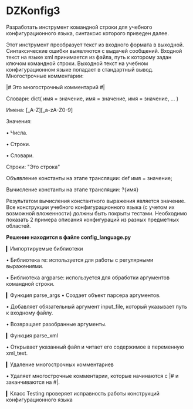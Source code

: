 # DZKonfig3
Разработать инструмент командной строки для учебного конфигурационного языка, синтаксис которого приведен далее. 

Этот инструмент преобразует текст из входного формата в выходной. Синтаксические ошибки выявляются с выдачей сообщений. Входной текст на языке xml принимается из файла, путь к которому задан ключом командной строки. Выходной текст на учебном конфигурационном языке попадает в стандартный вывод. Многострочные комментарии:

|# Это многострочный комментарий #| 

Словари: dict( имя = значение, имя = значение, имя = значение, ... ) 

Имена: [_A-Z][_a-zA-Z0-9]

 Значения:

 • Числа.

 • Строки.

 • Словари.

  Строки: "Это строка"

Объявление константы на этапе трансляции: def имя = значение;

Вычисление константы на этапе трансляции: ?{имя} 

Результатом вычисления константного выражения является значение. Все конструкции учебного конфигурационного языка (с учетом их возможной вложенности) должны быть покрыты тестами. Необходимо показать 2 примера описания конфигураций из разных предметных областей. 



**Решение находится в файле config_language.py**

▎Импортируемые библиотеки

• Библиотека re: используется для работы с регулярными выражениями.

• Библиотека argparse: используется для обработки аргументов командной строки.

▎Функция parse_args
• Создает объект парсера аргументов.

• Добавляет обязательный аргумент input_file, который указывает путь к входному файлу.

• Возвращает разобранные аргументы.

▎Функция parse_xml

• Открывает указанный файл и читает его содержимое в переменную xml_text.

▎Удаление многострочных комментариев

• Удаляет многострочные комментарии, которые начинаются с |# и заканчиваются на #|.

▎Класс Testing
проверяет исправность работы конструкций конфигурационного языка
